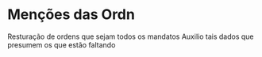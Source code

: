 # Menções das Ordn
Resturação de ordens que sejam  todos os mandatos
Auxilio tais dados que presumem os que estão faltando

